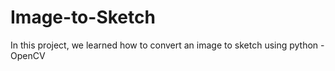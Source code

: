 # Image-to-Sketch
In this project, we learned how to convert an image to sketch using python - OpenCV
